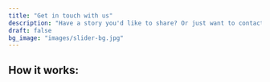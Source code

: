 ```yaml
---
title: "Get in touch with us"
description: "Have a story you'd like to share? Or just want to contact us? Use the form below."
draft: false
bg_image: "images/slider-bg.jpg"
---
```


## How it works: 

